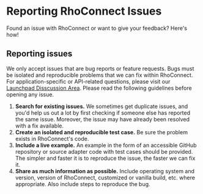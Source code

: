 # Reporting RhoConnect Issues

Found an issue with RhoConnect or want to give your feedback?  Here's how!


## Reporting issues

We only accept issues that are bug reports or feature requests. Bugs must be isolated and reproducible problems that we can fix within RhoConnect. For application-specific or API-related questions, please visit our [Launchpad Disscussion Area](https://developer.motorolasolutions.com/community/rhomobile-suite/discussions/rhoconnect-discussions). Please read the following guidelines before opening any issue.

1. **Search for existing issues.** We sometimes get duplicate issues, and you'd help us out a lot by first checking if someone else has reported the same issue. Moreover, the issue may have already been resolved with a fix available.
2. **Create an isolated and reproducible test case.** Be sure the problem exists in RhoConnect's code.
3. **Include a live example.** An example in the form of an accessible GitHub repository or source adapter code with test cases should be provided. The simpler and faster it is to reproduce the issue, the faster we can fix it.
4. **Share as much information as possible.** Include operating system and version, version of RhoConnect, customized or vanilla build, etc. where appropriate. Also include steps to reproduce the bug.
